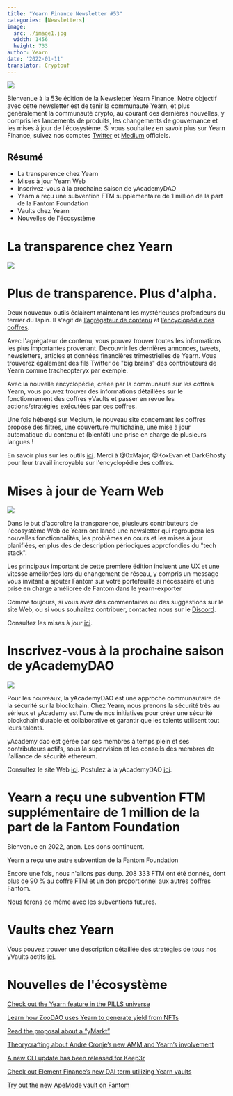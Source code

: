 ```yaml
---
title: "Yearn Finance Newsletter #53"
categories: [Newsletters]
image:
  src: ./image1.jpg
  width: 1456
  height: 733
author: Yearn
date: '2022-01-11'
translator: Cryptouf
---
```


![](./image1.jpg?w=1100&h=554)

Bienvenue à la 53e édition de la Newsletter Yearn Finance. Notre objectif avec cette newsletter est de tenir la communauté Yearn, et plus généralement la communauté crypto, au courant des dernières nouvelles, y compris les lancements de produits, les changements de gouvernance et les mises à jour de l'écosystème. Si vous souhaitez en savoir plus sur Yearn Finance, suivez nos comptes [Twitter](https://twitter.com/iearnfinance) et [Medium](https://medium.com/iearn) officiels.

## Résumé

- La transparence chez Yearn
- Mises à jour Yearn Web
- Inscrivez-vous à la prochaine saison de yAcademyDAO
- Yearn a reçu une subvention FTM supplémentaire de 1 million de la part de la Fantom Foundation
- Vaults chez Yearn
- Nouvelles de l'écosystème



# La transparence chez Yearn

![](./image2.jpg?w=550&h=366)

# Plus de transparence. Plus d'alpha.

Deux nouveaux outils éclairent maintenant les mystérieuses profondeurs du terrier du lapin. Il s'agit de [l’agrégateur de contenu](https://blog.yearn.finance/) et [l’encyclopédie des coffres](https://vaults.yearn.finance/).

Avec l'agrégateur de contenu, vous pouvez trouver toutes les informations les plus importantes provenant. Decouvrir les dernières annonces, tweets, newsletters, articles et données financières trimestrielles de Yearn. Vous trouverez également des fils Twitter de "big brains" des contributeurs de Yearn comme tracheopteryx par exemple.

Avec la nouvelle encyclopédie, créée par la communauté sur les coffres Yearn, vous pouvez trouver des informations détaillées sur le fonctionnement des coffres yVaults et passer en revue les actions/stratégies exécutées par ces coffres.

Une fois hébergé sur Medium, le nouveau site concernant les coffres propose des filtres, une couverture multichaîne, une mise à jour automatique du contenu et (bientôt) une prise en charge de plusieurs langues !

En savoir plus sur les outils [ici](https://twitter.com/iearnfinance/status/1479570846855282688). Merci à @0xMajor, @KoxEvan et DarkGhosty pour leur travail incroyable sur l'encyclopédie des coffres.

# Mises à jour de Yearn Web

![](./image3.jpg?w=550&h=449)

Dans le but d'accroître la transparence, plusieurs contributeurs de l'écosystème Web de Yearn ont lancé une newsletter qui regroupera les nouvelles fonctionnalités, les problèmes en cours et les mises à jour planifiées, en plus des de description périodiques approfondies du "tech stack".

Les principaux important de cette premiere édition  incluent une UX et une vitesse améliorées lors du changement de réseau, y compris un message vous invitant a ajouter Fantom sur votre portefeuille si nécessaire et une prise en charge améliorée de Fantom dans le yearn-exporter

Comme toujours, si vous avez des commentaires ou des suggestions sur le site Web, ou si vous souhaitez contribuer, contactez nous sur le [Discord](https://discord.com/invite/yearn).

Consultez les mises à jour [ici](https://yearnweb.substack.com/p/update-jan-5-2022?showWelcome=true).

# Inscrivez-vous à la prochaine saison de yAcademyDAO

![](./image4.jpg?w=476&h=487)

Pour les nouveaux, la yAcademyDAO est une approche communautaire de la sécurité sur la blockchain. Chez Yearn, nous prenons la sécurité très au sérieux et yAcademy est l'une de nos initiatives pour créer une sécurité blockchain durable et collaborative et garantir que les talents utilisent tout leurs talents. 

yAcademy dao est gérée par ses membres à temps plein et ses contributeurs actifs, sous la supervision et les conseils des membres de l'alliance de sécurité ethereum.

Consultez le site Web [ici](https://yacademy.github.io/). Postulez à la yAcademyDAO [ici](https://docs.google.com/forms/d/e/1FAIpQLSfc5VUYOyG_cRpiRkymJOVoHluFOuiYMRONX-R7xRuvWM25Xg/viewform).


# Yearn a reçu une subvention FTM supplémentaire de 1 million de la part de la Fantom Foundation
Bienvenue en 2022, anon. Les dons continuent.

Yearn a reçu une autre subvention de la Fantom Foundation

Encore une fois, nous n'allons pas dunp. 208 333 FTM ont été donnés, dont plus de 90 % au coffre FTM et un don proportionnel aux autres coffres Fantom.

Nous ferons de même avec les subventions futures.

# Vaults chez Yearn

Vous pouvez trouver une description détaillée des stratégies de tous nos yVaults actifs [ici](https://medium.com/yearn-state-of-the-vaults/the-vaults-at-yearn-9237905ffed3).


# Nouvelles de l'écosystème

[Check out the Yearn feature in the PILLS universe](https://twitter.com/pillsuniverse/status/1478321675510763520) 

[Learn how ZooDAO uses Yearn to generate yield from NFTs](https://twitter.com/ZooDAO/status/1480244287526916105)

[Read the proposal about a “yMarkt”](https://gov.yearn.finance/t/proposal-ymarkt-the-best-buybacks-can-get/12166)

[Theorycrafting about Andre Cronje’s new AMM and Yearn’s involvement](https://gov.yearn.finance/t/yfi-solid-theorycrafting/12181)

[A new CLI update has been released for Keep3r](https://twitter.com/DeFi_Wonderland/status/1478061081956343812)

[Check out Element Finance’s new DAI term utilizing Yearn vaults](https://twitter.com/element_fi/status/1478819507829293058)

[Try out the new ApeMode vault on Fantom](https://twitter.com/poolpitako/status/1479271890933923843) 
